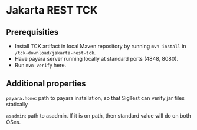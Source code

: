 # Jakarta REST TCK

## Prerequisities

* Install TCK artifact in local Maven repository by running `mvn install` in `/tck-download/jakarta-rest-tck`.
* Have payara server running locally at standard ports (4848, 8080).
* Run `mvn verify` here.

## Additional properties

`payara.home`:
  path to payara installation, so that SigTest can verify jar files statically

`asadmin`:
  path to asadmin. If it is on path, then standard value will do on both OSes.

